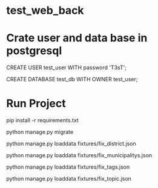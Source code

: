 # test_web_back

# Crate user and data base in postgresql

CREATE USER test_user WITH password 'T3sT';

CREATE DATABASE test_db WITH OWNER test_user;

# Run Project

pip install -r requirements.txt

python manage.py migrate

python manage.py loaddata fixtures/fix_district.json

python manage.py loaddata fixtures/fix_municipalitys.json

python manage.py loaddata fixtures/fix_tags.json 

python manage.py loaddata fixtures/fix_topic.json
